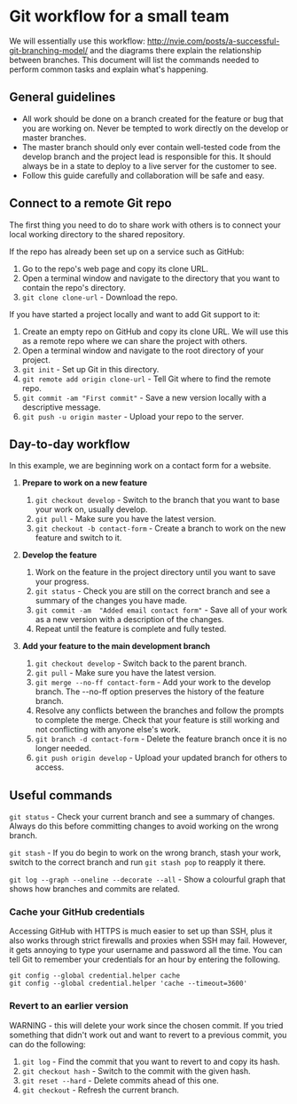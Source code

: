 # Git workflow for a small team

We will essentially use this workflow: http://nvie.com/posts/a-successful-git-branching-model/ and the diagrams there explain the relationship between branches. This document will list the commands needed to perform common tasks and explain what's happening.


## General guidelines

- All work should be done on a branch created for the feature or bug that you are working on. Never be tempted to work directly on the develop or master branches.
- The master branch should only ever contain well-tested code from the develop branch and the project lead is responsible for this. It should always be in a state to deploy to a live server for the customer to see.
- Follow this guide carefully and collaboration will be safe and easy.


## Connect to a remote Git repo

The first thing you need to do to share work with others is to connect your local working directory to the shared repository.

If the repo has already been set up on a service such as GitHub:

1. Go to the repo's web page and copy its clone URL.
1. Open a terminal window and navigate to the directory that you want to contain the repo's directory.
1. `git clone clone-url` - Download the repo.

If you have started a project locally and want to add Git support to it:

1. Create an empty repo on GitHub and copy its clone URL. We will use this as a remote repo where we can share the project with others.
1. Open a terminal window and navigate to the root directory of your project.
1. `git init` - Set up Git in this directory.
1. `git remote add origin clone-url` - Tell Git where to find the remote repo.
1. `git commit -am "First commit"` - Save a new version locally with a descriptive message. 
1. `git push -u origin master` - Upload your repo to the server.


## Day-to-day workflow

In this example, we are beginning work on a contact form for a website.

1. **Prepare to work on a new feature**

	1. `git checkout develop` - Switch to the branch that you want to base your work on, usually develop.
	1. `git pull` - Make sure you have the latest version.
	1. `git checkout -b contact-form` - Create a branch to work on the new feature and switch to it.

1. **Develop the feature**

	1. Work on the feature in the project directory until you want to save your progress.
	1. `git status` - Check you are still on the correct branch and see a summary of the changes you have made.
	1. `git commit -am  "Added email contact form"` - Save all of your work as a new version with a description of the changes.
	1. Repeat until the feature is complete and fully tested.

1. **Add your feature to the main development branch**

	1. `git checkout develop` - Switch back to the parent branch.
	1. `git pull` - Make sure you have the latest version.
	1. `git merge --no-ff contact-form` - Add your work to the develop branch. The --no-ff option preserves the history of the feature branch.
	1. Resolve any conflicts between the branches and follow the prompts to complete the merge. Check that your feature is still working and not conflicting with anyone else's work.
	1. `git branch -d contact-form` - Delete the feature branch once it is no longer needed.
	1. `git push origin develop` - Upload your updated branch for others to access.


## Useful commands

`git status` - Check your current branch and see a summary of changes. Always do this before committing changes to avoid working on the wrong branch.

`git stash` - If you do begin to work on the wrong branch, stash your work, switch to the correct branch and run `git stash pop` to reapply it there.

`git log --graph --oneline --decorate --all` - Show a colourful graph that shows how branches and commits are related.


### Cache your GitHub credentials

Accessing GitHub with HTTPS is much easier to set up than SSH, plus it also works through strict firewalls and proxies when SSH may fail. However, it gets annoying to type your username and password all the time. You can tell Git to remember your credentials for an hour by entering the following.

	git config --global credential.helper cache
	git config --global credential.helper 'cache --timeout=3600'


### Revert to an earlier version

WARNING - this will delete your work since the chosen commit. If you tried something that didn't work out and want to revert to a previous commit, you can do the following:

1. `git log` - Find the commit that you want to revert to and copy its hash.
1. `git checkout hash` - Switch to the commit with the given hash.
1. `git reset --hard` - Delete commits ahead of this one.
1. `git checkout` - Refresh the current branch.